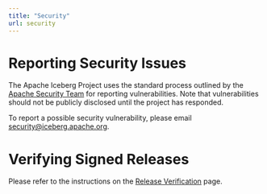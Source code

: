 ```yaml
---
title: "Security"
url: security
---
```

<!--
 - Licensed to the Apache Software Foundation (ASF) under one or more
 - contributor license agreements.  See the NOTICE file distributed with
 - this work for additional information regarding copyright ownership.
 - The ASF licenses this file to You under the Apache License, Version 2.0
 - (the "License"); you may not use this file except in compliance with
 - the License.  You may obtain a copy of the License at
 -
 -   http://www.apache.org/licenses/LICENSE-2.0
 -
 - Unless required by applicable law or agreed to in writing, software
 - distributed under the License is distributed on an "AS IS" BASIS,
 - WITHOUT WARRANTIES OR CONDITIONS OF ANY KIND, either express or implied.
 - See the License for the specific language governing permissions and
 - limitations under the License.
 -->

# Reporting Security Issues

The Apache Iceberg Project uses the standard process outlined by the [Apache
Security Team](https://www.apache.org/security/) for reporting vulnerabilities.
Note that vulnerabilities should not be publicly disclosed until the project has
responded.

To report a possible security vulnerability, please email <a href="mailto:security@iceberg.apache.org">security@iceberg.apache.org</a>.


# Verifying Signed Releases

Please refer to the instructions on the [Release Verification](https://www.apache.org/info/verification.html) page.
